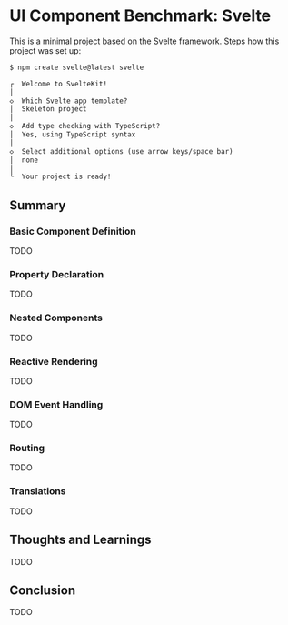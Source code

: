 UI Component Benchmark: Svelte
==============================

This is a minimal project based on the Svelte framework. Steps how this project was set up:

```txt
$ npm create svelte@latest svelte

┌  Welcome to SvelteKit!
│
◇  Which Svelte app template?
│  Skeleton project
│
◇  Add type checking with TypeScript?
│  Yes, using TypeScript syntax
│
◇  Select additional options (use arrow keys/space bar)
│  none
│
└  Your project is ready!
```

Summary
-------

### Basic Component Definition

TODO

### Property Declaration

TODO

### Nested Components

TODO

### Reactive Rendering

TODO

### DOM Event Handling

TODO

### Routing

TODO

### Translations

TODO

Thoughts and Learnings
----------------------

TODO

Conclusion
----------

TODO